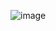 ![image](https://github.com/Adesewafunmi/Microsoft-Excel-Project/assets/138725475/da492e8f-b58b-4996-a94e-2232bd5d2cf7)

